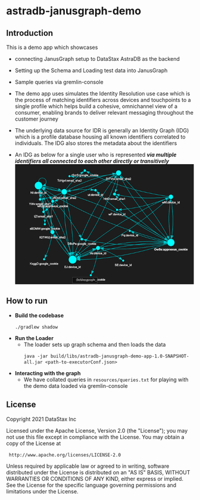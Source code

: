 # astradb-janusgraph-demo

## Introduction
This is a demo app which showcases 
- connecting JanusGraph setup to DataStax AstraDB as the backend 
- Setting up the Schema and Loading test data into JanusGraph
- Sample queries via gremlin-console 

- The demo app uses simulates the Identity Resolution use case which is the process of matching identifiers across devices and touchpoints to a single profile which helps build a cohesive, omnichannel view of a consumer, enabling brands to deliver relevant messaging throughout the customer journey
- The underlying data source for IDR is generally an Identity Graph (IDG) which is a profile database housing all known identifiers correlated to individuals. The IDG also stores the metadata about the identifiers
- An IDG as below for a single user who is represented **_via multiple identifiers all connected to each other directly or transitively_**
  ![](IDGraphVisualization.png)

## How to run
- **Build the codebase**
  ```
  ./gradlew shadow
  ```
- **Run the Loader**
  - The loader sets up graph schema and then loads the data
    ```
    java -jar build/libs/astradb-janusgraph-demo-app-1.0-SNAPSHOT-all.jar <path-to-executorConf.json>
    ```
- **Interacting with the graph**
  - We have collated queries in `resources/queries.txt` for playing with the demo data loaded via gremlin-console

## License

Copyright 2021 DataStax Inc

Licensed under the Apache License, Version 2.0 (the "License");
you may not use this file except in compliance with the License.
You may obtain a copy of the License at

     http://www.apache.org/licenses/LICENSE-2.0

Unless required by applicable law or agreed to in writing, software
distributed under the License is distributed on an "AS IS" BASIS,
WITHOUT WARRANTIES OR CONDITIONS OF ANY KIND, either express or implied.
See the License for the specific language governing permissions and
limitations under the License.


